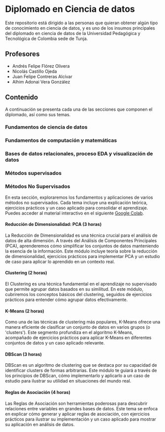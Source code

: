 # Diplomado en Ciencia de datos

Este repositorio está dirigido a las personas que quieran obtener algún tipo de conocimiento en ciencia de datos, y es uno de los insumos principales del diplomado en ciencia de datos de la Universidad Pedagógica y Tecnológica de Colombia sede de Tunja.

## Profesores

- Andrés Felipe Flórez Olivera
- Nicolás Castillo Ojeda
- Juan Felipe Contreras Alcívar
- Alhim Adonai Vera González

## Contenido

A continuación se presenta cada una de las secciones que componen el diplomado, así como sus temas.

### Fundamentos de ciencia de datos

### Fundamentos de computación y matemáticas

### Bases de datos relacionales, proceso EDA y visualización de datos

### Métodos supervisados

### Métodos No Supervisados
En esta sección, exploraremos los fundamentos y aplicaciones de varios métodos no supervisados. Cada tema incluye una explicación teórica, ejercicios prácticos y un caso aplicado para consolidar el aprendizaje. Puedes acceder al material interactivo en el siguiente [Google Colab](https://colab.research.google.com).

#### Reducción de Dimensionalidad: PCA (3 horas)
La Reducción de Dimensionalidad es una técnica crucial para el análisis de datos de alta dimensión. A través del Análisis de Componentes Principales (PCA), aprenderemos cómo simplificar los conjuntos de datos manteniendo la esencia de la información. Este módulo incluye teoría sobre la reducción de dimensionalidad, ejercicios prácticos para implementar PCA y un estudio de caso para aplicar lo aprendido en un contexto real.

#### Clustering (2 horas)
El Clustering es una técnica fundamental en el aprendizaje no supervisado que permite agrupar datos basados en su similitud. En este módulo, cubriremos los conceptos básicos del clustering, seguidos de ejercicios prácticos para entender cómo agrupar datos efectivamente.

#### K-Means (2 horas)
Como una de las técnicas de clustering más populares, K-Means ofrece una manera eficiente de clasificar un conjunto de datos en varios grupos (o 'clusters'). Este segmento profundiza en el algoritmo K-Means, acompañado de ejercicios prácticos para aplicar K-Means en diferentes conjuntos de datos y un caso aplicado relevante.

#### DBScan (3 horas)
DBScan es un algoritmo de clustering que se destaca por su capacidad de identificar clusters de formas arbitrarias. Este módulo te guiará a través de los principios de DBScan, cómo implementarlo y aplicarlo a un caso de estudio para ilustrar su utilidad en situaciones del mundo real.

#### Reglas de Asociación (4 horas)
Las Reglas de Asociación son herramientas poderosas para descubrir relaciones entre variables en grandes bases de datos. Este tema se enfoca en explicar cómo generar y aplicar reglas de asociación, con ejercicios prácticos para ilustrar su implementación y un caso aplicado para mostrar su aplicación en análisis de datos.
